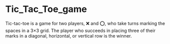 # Tic_Tac_Toe_game
Tic-tac-toe is a game for two players, ❌ and ⭕, who take turns marking the spaces in a 3×3 grid. The player who succeeds in placing three of their marks in a diagonal, horizontal, or vertical row is the winner.
